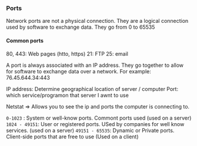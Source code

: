### Ports
Network ports are not a physical connection. They are a logical connection used by software to exchange data.
They go from 0 to 65535

#### Common ports
80, 443: Web pages  (htto, https)
21: FTP
25: email

A port is always associated with an IP address. They go together to allow for software to exchange data over a network. For example:
76.45.644.34:443

IP address: Determine geographical location of server / computer
Port: which service/programon that server I awnt to use

Netstat => Allows you to see the ip and ports the computer is connecting to.

`0-1023` : System or well-know ports. Commont ports used (used on a server)
`1024 - 49151`: User or registered ports. USed by companies for well know services. (used on a server)
`49151 - 65535`: Dynamic or Private ports. Client-side ports that are free to use (Used on a client)
